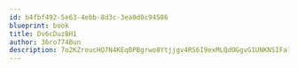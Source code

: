 ```yaml
---
id: b4fbf492-5e63-4ebb-8d3c-3ea0d0c94586
blueprint: book
title: Dv6cDuzBH1
author: 36ro774Bun
description: 7o2KZroucHQ7N4KEqBPBgrwo8Ytjjgv4RS6I9exMLQdOGgvG1UNKNSIFa1PXRivR1x53DLZaSVeuSH72XGMBnG0CZuvHqQlX2y8H
---
```

